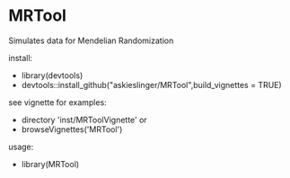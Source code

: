 # MRTool
Simulates data for Mendelian Randomization

install: 
- library(devtools)
- devtools::install_github("askieslinger/MRTool",build_vignettes = TRUE)
  
see vignette for examples:
- directory 'inst/MRToolVignette' or
- browseVignettes('MRTool')

usage:
- library(MRTool)
